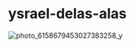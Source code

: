 # ysrael-delas-alas
![photo_6158679453027383258_y](https://github.com/YsraelDelasAlas/ysrael-delas-alas/assets/112804742/796c05f6-5239-4e30-8702-17b54d3a6684)
